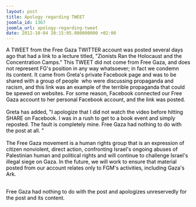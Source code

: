 ```yaml
---
layout: post
title: Apology regarding TWEET
joomla_id: 1367
joomla_url: apology-regarding-tweet
date: 2012-10-04 20:15:05.000000000 +02:00
---
```

<p><span style="color: #000000;">A TWEET from the Free Gaza TWITTER account was posted several days ago that had a link to a  lecture titled, "Zionists Ran the Holocaust and the Concentration  Camps." This TWEET did not come from Free Gaza,<span style="color: #ff0000;"> <span style="color: #000000;">and does not represent FG's position in any way whatsoever; in fact we condemn its content</span></span><span style="color: #000000;">.</span> It came from Greta's private Facebook page and was to be shared with a group of  people  who were discussing propaganda and racism, and this link was an example of the </span><span style="color: #000000;">terrible propaganda that could be spewed on websites.</span> <span style="color: #000000;">For some  reason, Facebook connected our Free Gaza account to her personal Facebook  account, and the link was posted. <span style="color: #ff0000;"><br /></span><br />Greta has added, "I apologize that I did not watch the video before hitting SHARE on  Facebook. I was in a rush to get to a book event and simply reposted.  The fault is completely mine. Free Gaza had nothing to do with the post at all. "<br /><br />The Free Gaza movement is a human rights group that  is an expression of citizen nonviolent, direct action,  confronting Israel's ongoing abuses of Palestinian human and political  rights and will continue to challenge Israel's illegal siege on Gaza. <span style="color: #ff0000;"><span style="color: #000000;">In  the future, we will work to ensure that material posted from  our account relates only to FGM's activities, including Gaza's Ark.</span></span></span></p>
<p><br /><span style="color: #000000;">Free Gaza had nothing to do with the post and apologizes unreservedly for the post and its content. <span style="color: #ff0000;"><br /></span></span></p>
